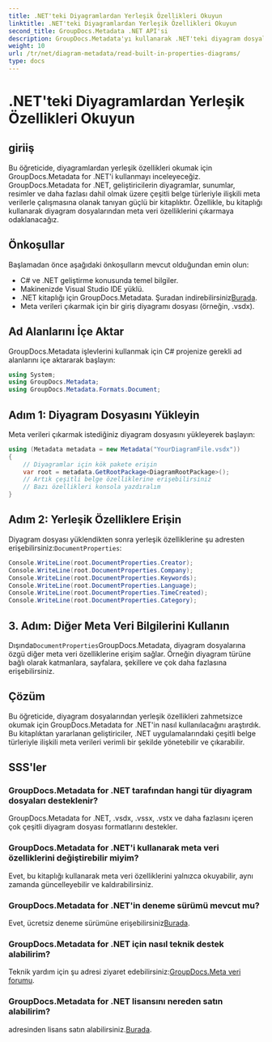 ```yaml
---
title: .NET'teki Diyagramlardan Yerleşik Özellikleri Okuyun
linktitle: .NET'teki Diyagramlardan Yerleşik Özellikleri Okuyun
second_title: GroupDocs.Metadata .NET API'si
description: GroupDocs.Metadata'yı kullanarak .NET'teki diyagram dosyalarından meta verileri çıkarmayı öğrenin. Doküman yönetimini ve analizini verimli bir şekilde geliştirin.
weight: 10
url: /tr/net/diagram-metadata/read-built-in-properties-diagrams/
type: docs
---
```

# .NET'teki Diyagramlardan Yerleşik Özellikleri Okuyun

## giriiş
Bu öğreticide, diyagramlardan yerleşik özellikleri okumak için GroupDocs.Metadata for .NET'i kullanmayı inceleyeceğiz. GroupDocs.Metadata for .NET, geliştiricilerin diyagramlar, sunumlar, resimler ve daha fazlası dahil olmak üzere çeşitli belge türleriyle ilişkili meta verilerle çalışmasına olanak tanıyan güçlü bir kitaplıktır. Özellikle, bu kitaplığı kullanarak diyagram dosyalarından meta veri özelliklerini çıkarmaya odaklanacağız.
## Önkoşullar
Başlamadan önce aşağıdaki önkoşulların mevcut olduğundan emin olun:
- C# ve .NET geliştirme konusunda temel bilgiler.
- Makinenizde Visual Studio IDE yüklü.
-  .NET kitaplığı için GroupDocs.Metadata. Şuradan indirebilirsiniz[Burada](https://releases.groupdocs.com/metadata/net/).
- Meta verileri çıkarmak için bir giriş diyagramı dosyası (örneğin, .vsdx).

## Ad Alanlarını İçe Aktar
GroupDocs.Metadata işlevlerini kullanmak için C# projenize gerekli ad alanlarını içe aktararak başlayın:
```csharp
using System;
using GroupDocs.Metadata;
using GroupDocs.Metadata.Formats.Document;
```
## Adım 1: Diyagram Dosyasını Yükleyin
Meta verileri çıkarmak istediğiniz diyagram dosyasını yükleyerek başlayın:
```csharp
using (Metadata metadata = new Metadata("YourDiagramFile.vsdx"))
{
    // Diyagramlar için kök pakete erişin
    var root = metadata.GetRootPackage<DiagramRootPackage>();
    // Artık çeşitli belge özelliklerine erişebilirsiniz
    // Bazı özellikleri konsola yazdıralım
}
```
## Adım 2: Yerleşik Özelliklere Erişin
 Diyagram dosyası yüklendikten sonra yerleşik özelliklerine şu adresten erişebilirsiniz:`DocumentProperties`:
```csharp
Console.WriteLine(root.DocumentProperties.Creator);
Console.WriteLine(root.DocumentProperties.Company);
Console.WriteLine(root.DocumentProperties.Keywords);
Console.WriteLine(root.DocumentProperties.Language);
Console.WriteLine(root.DocumentProperties.TimeCreated);
Console.WriteLine(root.DocumentProperties.Category);
```
## 3. Adım: Diğer Meta Veri Bilgilerini Kullanın
 Dışında`DocumentProperties`GroupDocs.Metadata, diyagram dosyalarına özgü diğer meta veri özelliklerine erişim sağlar. Örneğin diyagram türüne bağlı olarak katmanlara, sayfalara, şekillere ve çok daha fazlasına erişebilirsiniz.

## Çözüm
Bu öğreticide, diyagram dosyalarından yerleşik özellikleri zahmetsizce okumak için GroupDocs.Metadata for .NET'in nasıl kullanılacağını araştırdık. Bu kitaplıktan yararlanan geliştiriciler, .NET uygulamalarındaki çeşitli belge türleriyle ilişkili meta verileri verimli bir şekilde yönetebilir ve çıkarabilir.

## SSS'ler
### GroupDocs.Metadata for .NET tarafından hangi tür diyagram dosyaları desteklenir?
GroupDocs.Metadata for .NET, .vsdx, .vssx, .vstx ve daha fazlasını içeren çok çeşitli diyagram dosyası formatlarını destekler.
### GroupDocs.Metadata for .NET'i kullanarak meta veri özelliklerini değiştirebilir miyim?
Evet, bu kitaplığı kullanarak meta veri özelliklerini yalnızca okuyabilir, aynı zamanda güncelleyebilir ve kaldırabilirsiniz.
### GroupDocs.Metadata for .NET'in deneme sürümü mevcut mu?
 Evet, ücretsiz deneme sürümüne erişebilirsiniz[Burada](https://releases.groupdocs.com/).
### GroupDocs.Metadata for .NET için nasıl teknik destek alabilirim?
 Teknik yardım için şu adresi ziyaret edebilirsiniz:[GroupDocs.Meta veri forumu](https://forum.groupdocs.com/c/metadata/14).
### GroupDocs.Metadata for .NET lisansını nereden satın alabilirim?
 adresinden lisans satın alabilirsiniz.[Burada](https://purchase.groupdocs.com/buy).